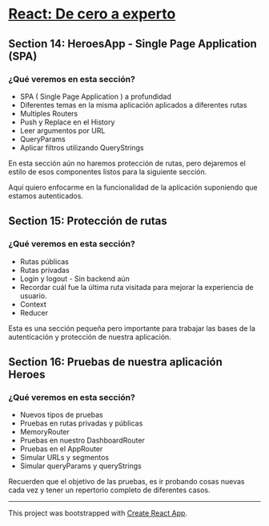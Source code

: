# [React: De cero a experto](https://www.udemy.com/course/react-cero-experto/)

## Section 14: HeroesApp - Single Page Application (SPA)
### ¿Qué veremos en esta sección?
- SPA ( Single Page Application ) a profundidad
- Diferentes temas en la misma aplicación aplicados a diferentes rutas
- Multiples Routers
- Push y Replace en el History
- Leer argumentos por URL
- QueryParams
- Aplicar filtros utilizando QueryStrings

En esta sección aún no haremos protección de rutas, pero dejaremos el estilo de esos componentes listos para la siguiente sección.

Aquí quiero enfocarme en la funcionalidad de la aplicación suponiendo que estamos autenticados.

## Section 15: Protección de rutas
### ¿Qué veremos en esta sección?
- Rutas públicas
- Rutas privadas
- Login y logout - Sin backend aún
- Recordar cuál fue la última ruta visitada para mejorar la experiencia de usuario.
- Context
- Reducer

Esta es una sección pequeña pero importante para trabajar las bases de la autenticación y protección de nuestra aplicación.

## Section 16: Pruebas de nuestra aplicación Heroes
### ¿Qué veremos en esta sección?
- Nuevos tipos de pruebas
- Pruebas en rutas privadas y públicas
- MemoryRouter
- Pruebas en nuestro DashboardRouter
- Pruebas en el AppRouter
- Simular URLs y segmentos
- Simular queryParams y queryStrings

Recuerden que el objetivo de las pruebas, es ir probando cosas nuevas cada vez y tener un repertorio completo de diferentes casos.

---
This project was bootstrapped with [Create React App](https://github.com/facebook/create-react-app).